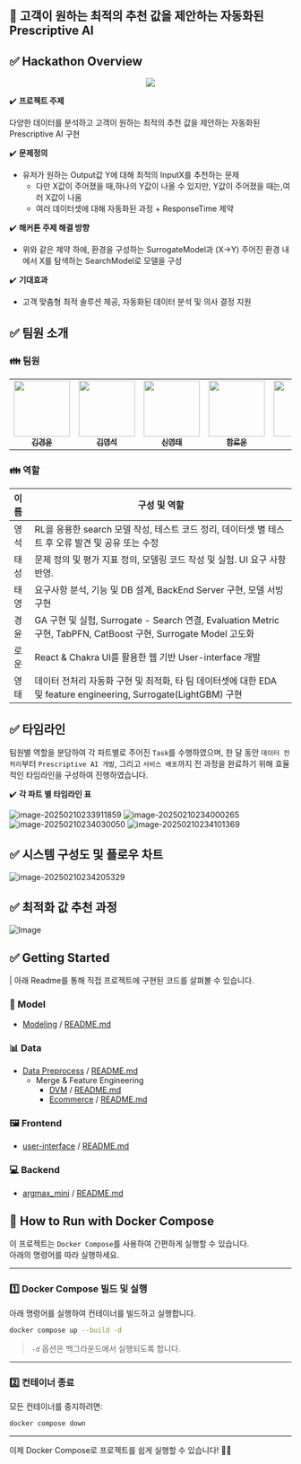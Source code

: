 ## 🤖 고객이 원하는 최적의 추천 값을 제안하는 자동화된 Prescriptive AI



## ✅ Hackathon Overview

<p align="center"><img src="https://github.com/user-attachments/assets/6babcaa4-fbc4-43fb-ba80-9492418b59d3" style="max-width: 100%; height: auto;"></p>


✔️ **프로젝트 주제**

다양한 데이터를 분석하고 고객이 원하는 최적의 추천 값을 제안하는 자동화된 Prescriptive AI 구현



✔️ **문제정의**

- 유저가 원하는 Output값 Y에 대해 최적의 InputX를 추천하는 문제 
  - 다만 X값이 주어졌을 때,하나의 Y값이 나올 수 있지만, Y값이 주어졌을 때는,여러 X값이 나옴 
  - 여러 데이터셋에 대해 자동화된 과정 + ResponseTime 제약


✔️ **해커톤 주제 해결 방향**
- 위와 같은 제약 하에, 환경을 구성하는 SurrogateModel과 (X→Y)
주어진 환경 내에서 X를 탐색하는 SearchModel로 모델을 구성


✔️ **기대효과**

- 고객 맞춤형 최적 솔루션 제공, 자동화된 데이터 분석 및 의사 결정 지원



## ✅ 팀원 소개


### 👪 팀원

<table>
  <tr>
    <td align="center"><a href="https://github.com/kkyungyoon"><img src="https://github.com/kkyungyoon.png" width="100px;" alt=""/><br /><sub><b>김경윤</b></sub></a><br /><a href="https://github.com/kkyungyoon" title="Code"></td>
    <td align="center"><a href="https://github.com/kimyoungseok3232"><img src="https://github.com/kimyoungseok3232.png" width="100px;" alt=""/><br /><sub><b>김영석</b></sub></a><br /><a href="https://github.com/kimyoungseok3232" title="Code"></td>
    <td align="center"><a href="https://github.com/Dangtae"><img src="https://github.com/Dangtae.png" width="100px;" alt=""/><br /><sub><b>신영태</b></sub></a><br /><a href="https://github.com/Dangtae" title="Code"></td>
    <td align="center"><a href="https://github.com/andantecode"><img src="https://github.com/andantecode.png" width="100px;" alt=""/><br /><sub><b>함로운</b></sub></a><br /><a href="https://github.com/andantecode" title="Code"></td>
     <td align="center"><a href="https://github.com/randfo42"><img src="https://github.com/randfo42.png" width="100px;" alt=""/><br /><sub><b>김태성</b></sub></a><br /><a href="https://github.com/randfo42" title="Code"></td>
	  <td align="center"><a href="https://github.com/taeyoung1005"><img src="https://github.com/taeyoung1005.png" width="100px;" alt=""/><br /><sub><b>박태영</b></sub></a><br /><a href="https://github.com/taeyoung1005" title="Code"></td>
  </tr>
</table>

### 👪 역할

| 이름 | 구성 및 역할                                                 |
| :--- | ------------------------------------------------------------ |
| 영석 | RL을 응용한 search 모델 작성, 테스트 코드 정리, 데이터셋 별 테스트 후 오류 발견 및 공유 또는 수정 |
| 태성 | 문제 정의 및 평가 지표 정의, 모델링 코드 작성 및 실험. UI 요구 사항 반영. |
| 태영 | 요구사항 분석, 기능 및 DB 설계, BackEnd Server 구현, 모델 서빙 구현 |
| 경윤 | GA 구현 및 실험, Surrogate - Search 연결, Evaluation Metric 구현, TabPFN, CatBoost 구현, Surrogate Model 고도화 |
| 로운 | React & Chakra UI를 활용한 웹 기반 User-interface 개발       |
| 영태 | 데이터 전처리 자동화 구현 및 최적화, 타 팀 데이터셋에 대한 EDA 및 feature engineering, Surrogate(LightGBM) 구현 |



## ✅ 타임라인

팀원별 역할을 분담하여 각 파트별로 주어진 `Task`를 수행하였으며, 한 달 동안 `데이터 전처리`부터 `Prescriptive AI 개발`, 그리고 `서비스 배포`까지 전 과정을 완료하기 위해 효율적인 타임라인을 구성하여 진행하였습니다.

✔️ **각 파트 별 타임라인 표**

![image-20250210233911859](https://github.com/user-attachments/assets/10166b51-28dd-485b-83be-a59ef632c0e3)
![image-20250210234000265](https://github.com/user-attachments/assets/ec5ffaa0-2a0b-48bf-bdd6-f7ec05e54b1e)
![image-20250210234030050](https://github.com/user-attachments/assets/b6336412-11f9-46b1-abdc-41765cc3df7b)
![image-20250210234101369](https://github.com/user-attachments/assets/4905c9af-c6f5-4c1c-a02c-e0d1385ce8c2)



## ✅ 시스템 구성도 및 플로우 차트


![image-20250210234205329](https://github.com/user-attachments/assets/b6c54b76-91dd-4efd-a036-e72d92a08d25)

## ✅ 최적화 값 추천 과정

![Image](https://github.com/user-attachments/assets/495658d2-1bb8-4d3a-8fd5-a9ad57bb90a0)




## ✅ Getting Started

| 아래 Readme를 통해 직접 프로젝트에 구현된 코드를 살펴볼 수 있습니다.

### 💫 Model

- [Modeling](https://github.com/boostcampaitech7/level4-cv-finalproject-hackathon-cv-06-lv3/tree/main/modeling) / [README.md](https://github.com/boostcampaitech7/level4-cv-finalproject-hackathon-cv-06-lv3/blob/main/modeling/ReadMe.md)

### 📊 Data

- [Data Preprocess](https://github.com/boostcampaitech7/level4-cv-finalproject-hackathon-cv-06-lv3/tree/main/argmax_mini/hackathon/src/preprocess) / [README.md](https://github.com/boostcampaitech7/level4-cv-finalproject-hackathon-cv-06-lv3/tree/main/argmax_mini/hackathon/src/preprocess)
  - Merge & Feature Engineering
    - [DVM](https://github.com/boostcampaitech7/level4-cv-finalproject-hackathon-cv-06-lv3/tree/main/argmax_mini/hackathon/src/preprocess/dvm) / [README.md](https://github.com/boostcampaitech7/level4-cv-finalproject-hackathon-cv-06-lv3/blob/main/argmax_mini/hackathon/src/preprocess/dvm/README.md)
    - [Ecommerce](https://github.com/boostcampaitech7/level4-cv-finalproject-hackathon-cv-06-lv3/tree/main/argmax_mini/hackathon/src/preprocess/ecommerce) / [README.md](https://github.com/boostcampaitech7/level4-cv-finalproject-hackathon-cv-06-lv3/blob/main/argmax_mini/hackathon/src/preprocess/ecommerce/README.md)

### 🖼️ Frontend

- [user-interface](https://github.com/boostcampaitech7/level4-cv-finalproject-hackathon-cv-06-lv3/tree/main/user-interface) / [README.md](https://github.com/boostcampaitech7/level4-cv-finalproject-hackathon-cv-06-lv3/blob/main/user-interface/README.md)

### 💻 Backend

- [argmax_mini](https://github.com/boostcampaitech7/level4-cv-finalproject-hackathon-cv-06-lv3/tree/main/argmax_mini) / [README.md](https://github.com/boostcampaitech7/level4-cv-finalproject-hackathon-cv-06-lv3/blob/main/argmax_mini/README.md)

## 🚀 How to Run with Docker Compose  

이 프로젝트는 `Docker Compose`를 사용하여 간편하게 실행할 수 있습니다.  
아래의 명령어를 따라 실행하세요.  

---

### 1️⃣ **Docker Compose 빌드 및 실행**  
아래 명령어를 실행하여 컨테이너를 빌드하고 실행합니다.  
```bash
docker compose up --build -d
```
> `-d` 옵션은 백그라운드에서 실행되도록 합니다.

---

### 2️⃣ **컨테이너 종료**  
모든 컨테이너를 중지하려면:  
```bash
docker compose down
```

---

이제 Docker Compose로 프로젝트를 쉽게 실행할 수 있습니다! 🚀🔥

